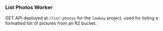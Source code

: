 ### List Photos Worker

GET API deployed at `/list-photos` for the `lowkey` project, used for listing a formatted list of pictures from an R2 bucket.
